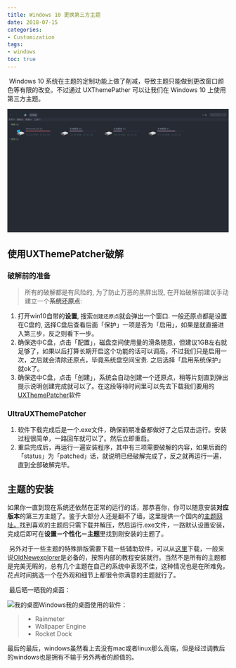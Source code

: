 ```yaml
---
title: Windows 10 更换第三方主题
date: 2018-07-15
categories:
- Customization
tags:
- windows
toc: true
---
```


​	Windows 10 系统在主题的定制功能上做了削减，导致主题只能做到更改窗口颜色等有限的改变。不过通过 UXThemePather 可以让我们在 Windows 10 上使用第三方主题。

<!--more-->

![Win10主题](/images/1531654651295.png)

## 使用UXThemePatcher破解

### 破解前的准备

> 所有的破解都是有风险的, 为了防止万恶的黑屏出现, 在开始破解前建议手动建立一个**系统还原点**:

1. 打开win10自带的**设置**, 搜索`创建还原点`就会弹出一个窗口. 一般还原点都是设置在C盘的, 选择C盘后查看后面「保护」一项是否为「启用」，如果是就直接进入第三步，反之则看下一步。
2. 确保选中C盘，点击「配置」，磁盘空间使用量的滑条随意，但建议1GB左右就足够了，如果以后打算长期开启这个功能的话可以调高，不过我们只是启用一次，之后就会清除还原点，毕竟系统盘空间宝贵. 之后选择「启用系统保护」就ok了。
3. 确保选中C盘，点击「创建」，系统会自动创建一个还原点，稍等片刻直到弹出提示说明创建完成就可以了。在这段等待时间里可以先去下载我们要用的[UXThemePatcher](https://www.syssel.net/hoefs/software_uxtheme.php?lang=en)软件

### UltraUXThemePatcher

1. 软件下载完成后是一个.exe文件，确保前期准备都做好了之后双击运行。安装过程很简单，一路回车就可以了。然后立即重启。
2. 重启完成后，再运行一遍安装程序，其中有三项需要破解的内容，如果后面的「status」为「patched」话，就说明已经破解完成了，反之就再运行一遍，直到全部破解完毕。

## 主题的安装

​	如果你一直到现在系统还依然在正常的运行的话，那恭喜你，你可以随意安装**对应版本**的第三方主题了。鉴于大部分人还是翻不了墙，这里提供一个国内的[主题网址。](http://zhutix.com/pc/)找到喜欢的主题后只需下载并解压，然后运行.exe文件，一路默认设置安装，完成后即可在**设置－个性化－主题**里找到刚安装的主题了。

​	另外对于一些主题的特殊排版需要下载一些辅助软件，可以从[这里](http://zhutix.com/tools/)下载，一般来说[OldNewexplorer](http://zhutix.com/tools/oldnewexplorer/)是必备的，按照内部的教程安装就行。当然不是所有的主题都是完美无暇的，总有几个主题在自己的系统中表现不佳，这种情况也是在所难免，花点时间挑选一个在外观和细节上都很令你满意的主题就行了。

​	最后晒一晒我的桌面：

![我的桌面Windows](https://i.loli.net/2018/11/06/5be12fdadaa51.png)我的桌面使用的软件：

> - Rainmeter
> - Wallpaper Engine
> - Rocket Dock

​	最后的最后，windows虽然看上去没有mac或者linux那么高端，但是经过调教后的windows也是拥有不输于另外两者的颜值的。
